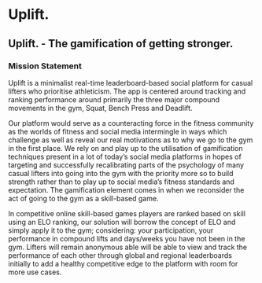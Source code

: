 # Uplift.

## Uplift. - The gamification of getting stronger.

### Mission Statement

Uplift is a minimalist real-time leaderboard-based social platform for casual lifters who prioritise athleticism. The app is centered around tracking and ranking performance around primarily the three major compound movements in the gym, Squat, Bench Press and Deadlift. 

Our platform would serve as a counteracting force in the fitness community as the worlds of fitness and social media intermingle in ways which challenge as well as reveal our real motivations as to why we go to the gym in the first place. We rely on and play up to the utilisation of gamification techniques present in a lot of today’s social media platforms in hopes of targeting and successfully recalibrating parts of the psychology of many casual lifters into going into the gym with the priority more so to build strength rather than to play up to social media’s fitness standards and expectation. The gamification element comes in when we reconsider the act of going to the gym as a skill-based game. 

In competitive online skill-based games players are ranked based on skill using an ELO ranking, our solution will borrow the concept of ELO and simply apply it to the gym; considering: your participation, your performance in compound lifts and days/weeks you have not been in the gym. Lifters will remain anonymous able will be able to view and track the performance of each other through global and regional leaderboards initially to add a healthy competitive edge to the platform with room for more use cases.
